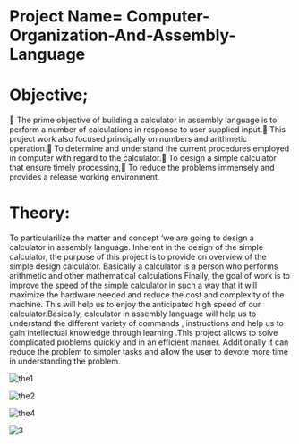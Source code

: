 # Project Name= Computer-Organization-And-Assembly-Language

# Objective;
 The prime objective of building a calculator in assembly language is to perform a number of calculations in response to user supplied input. This project work also focused principally on numbers and arithmetic operation. To determine and understand the current procedures employed in computer with regard to the calculator. To design a simple calculator that ensure timely processing, To reduce the problems immensely and provides a release working environment.

# Theory:
 To particularilize the matter and concept ‘we are going to design a calculator in assembly language. Inherent in the design of the simple calculator, the purpose of this project is to provide on overview of the simple design calculator. Basically a calculator is a person who performs arithmetic and other mathematical calculations   Finally, the goal of work is to improve the speed of the simple calculator in such a way that it will maximize the hardware needed and reduce the cost and complexity of the machine. This will help us to enjoy the anticipated high speed of our calculator.Basically, calculator in assembly language will help us to understand the different variety of commands , instructions and help us to gain intellectual knowledge through learning .This project allows to solve complicated problems quickly and in an efficient manner. Additionally it can reduce the problem to simpler tasks and allow the user to devote more time in understanding the problem.

![the1](https://user-images.githubusercontent.com/92645648/193453350-5537c650-9d41-4a30-adb5-3b63949ba1a5.PNG)

![the2](https://user-images.githubusercontent.com/92645648/193453355-68fe0d3e-667a-4ece-89ea-c4124c79777f.PNG)

![the4](https://user-images.githubusercontent.com/92645648/193453356-05b2dfb8-f8c8-43ea-a53e-39dfc330a18d.PNG)

![3](https://user-images.githubusercontent.com/92645648/193453369-9ef96391-6383-4ef2-b707-6f101bcc862f.PNG)
